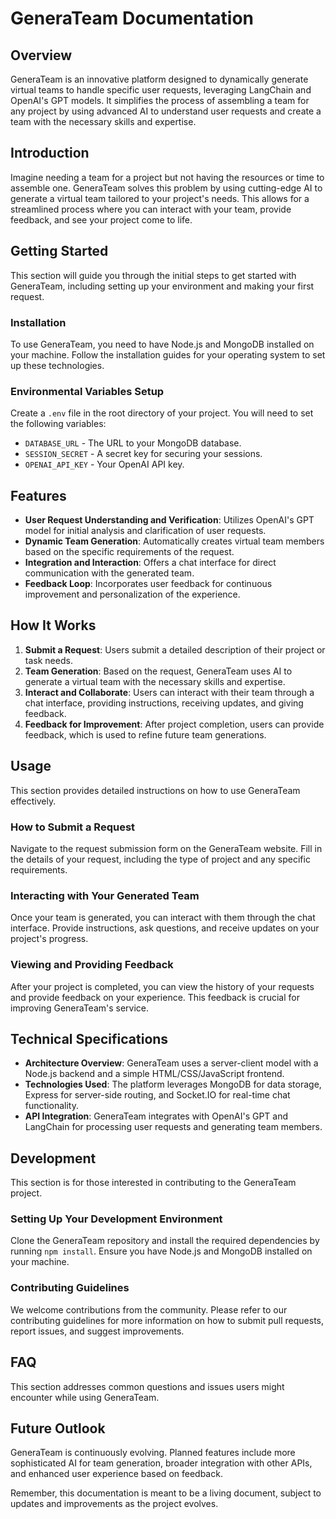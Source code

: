 # GeneraTeam Documentation

## Overview
GeneraTeam is an innovative platform designed to dynamically generate virtual teams to handle specific user requests, leveraging LangChain and OpenAI's GPT models. It simplifies the process of assembling a team for any project by using advanced AI to understand user requests and create a team with the necessary skills and expertise.

## Introduction
Imagine needing a team for a project but not having the resources or time to assemble one. GeneraTeam solves this problem by using cutting-edge AI to generate a virtual team tailored to your project's needs. This allows for a streamlined process where you can interact with your team, provide feedback, and see your project come to life.

## Getting Started
This section will guide you through the initial steps to get started with GeneraTeam, including setting up your environment and making your first request.

### Installation
To use GeneraTeam, you need to have Node.js and MongoDB installed on your machine. Follow the installation guides for your operating system to set up these technologies.

### Environmental Variables Setup
Create a `.env` file in the root directory of your project. You will need to set the following variables:
- `DATABASE_URL` - The URL to your MongoDB database.
- `SESSION_SECRET` - A secret key for securing your sessions.
- `OPENAI_API_KEY` - Your OpenAI API key. 

## Features
- **User Request Understanding and Verification**: Utilizes OpenAI's GPT model for initial analysis and clarification of user requests.
- **Dynamic Team Generation**: Automatically creates virtual team members based on the specific requirements of the request.
- **Integration and Interaction**: Offers a chat interface for direct communication with the generated team.
- **Feedback Loop**: Incorporates user feedback for continuous improvement and personalization of the experience.

## How It Works
1. **Submit a Request**: Users submit a detailed description of their project or task needs.
2. **Team Generation**: Based on the request, GeneraTeam uses AI to generate a virtual team with the necessary skills and expertise.
3. **Interact and Collaborate**: Users can interact with their team through a chat interface, providing instructions, receiving updates, and giving feedback.
4. **Feedback for Improvement**: After project completion, users can provide feedback, which is used to refine future team generations.

## Usage
This section provides detailed instructions on how to use GeneraTeam effectively.

### How to Submit a Request
Navigate to the request submission form on the GeneraTeam website. Fill in the details of your request, including the type of project and any specific requirements.

### Interacting with Your Generated Team
Once your team is generated, you can interact with them through the chat interface. Provide instructions, ask questions, and receive updates on your project's progress.

### Viewing and Providing Feedback
After your project is completed, you can view the history of your requests and provide feedback on your experience. This feedback is crucial for improving GeneraTeam's service.

## Technical Specifications
- **Architecture Overview**: GeneraTeam uses a server-client model with a Node.js backend and a simple HTML/CSS/JavaScript frontend.
- **Technologies Used**: The platform leverages MongoDB for data storage, Express for server-side routing, and Socket.IO for real-time chat functionality.
- **API Integration**: GeneraTeam integrates with OpenAI's GPT and LangChain for processing user requests and generating team members.

## Development
This section is for those interested in contributing to the GeneraTeam project.

### Setting Up Your Development Environment
Clone the GeneraTeam repository and install the required dependencies by running `npm install`. Ensure you have Node.js and MongoDB installed on your machine.

### Contributing Guidelines
We welcome contributions from the community. Please refer to our contributing guidelines for more information on how to submit pull requests, report issues, and suggest improvements.

## FAQ
This section addresses common questions and issues users might encounter while using GeneraTeam.

## Future Outlook
GeneraTeam is continuously evolving. Planned features include more sophisticated AI for team generation, broader integration with other APIs, and enhanced user experience based on feedback.

Remember, this documentation is meant to be a living document, subject to updates and improvements as the project evolves.